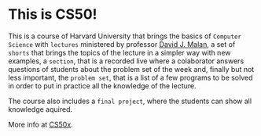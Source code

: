 # This is CS50!

This is a course of Harvard University that brings the basics of ```Computer Science``` with ```lectures``` ministered 
by professor [David J. Malan](https://github.com/dmalan), a set of ```shorts``` that brings the topics of the lecture in a simpler way with new 
examples, a ```section```, that is a recorded live where a colaborator answers questions of students about the 
problem set of the week and, finally but not less important, the ```problem set```, that is a list of a few 
programs to be solved in order to put in practice all the knowledge of the lecture.

The course also includes a ```final project```, where the students can show all knowledge aquired.

More info at [CS50x](https://cs50.harvard.edu/x/2024/).
